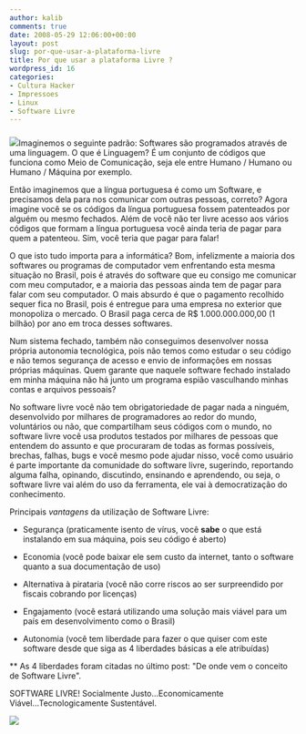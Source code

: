 ```yaml
---
author: kalib
comments: true
date: 2008-05-29 12:06:00+00:00
layout: post
slug: por-que-usar-a-plataforma-livre
title: Por que usar a plataforma Livre ?
wordpress_id: 16
categories:
- Cultura Hacker
- Impressoes
- Linux
- Software Livre
---
```


### 







[![](http://3.bp.blogspot.com/_5kfJplBiYy0/SD6j_nYArOI/AAAAAAAAADU/gbpphK2J8mM/s320/gnu-linux.jpg)](http://3.bp.blogspot.com/_5kfJplBiYy0/SD6j_nYArOI/AAAAAAAAADU/gbpphK2J8mM/s1600-h/gnu-linux.jpg)Imaginemos o seguinte padrão: Softwares são programados através de uma linguagem. O que é Linguagem? É um conjunto de códigos que funciona como Meio de Comunicação, seja ele entre Humano / Humano ou Humano / Máquina por exemplo.




Então imaginemos que a língua portuguesa é como um Software, e precisamos dela para nos comunicar com outras pessoas, correto? Agora imagine você se os códigos da língua portuguesa fossem patenteados por alguém ou mesmo fechados. Além de você não ter livre acesso aos vários códigos que formam a língua portuguesa você ainda teria de pagar para quem a patenteou. Sim, você teria que pagar para falar!




O que isto tudo importa para a informática? Bom, infelizmente a maioria dos softwares ou programas de computador vem enfrentando esta mesma situação no Brasil, pois é através do software que eu consigo me comunicar com meu computador, e a maioria das pessoas ainda tem de pagar para falar com seu computador. O mais absurdo é que o pagamento recolhido sequer fica no Brasil, pois é entregue para uma empresa no exterior que monopoliza o mercado. O Brasil paga cerca de R$ 1.000.000.000,00 (1 bilhão) por ano em troca desses softwares.




Num sistema fechado, também não conseguimos desenvolver nossa própria autonomia tecnológica, pois não temos como estudar o seu código e não temos segurança de acesso e envio de informações em nossas próprias máquinas. Quem garante que naquele software fechado instalado em minha máquina não há junto um programa espião vasculhando minhas contas e arquivos pessoais? 




No software livre você não tem obrigatoriedade de pagar nada a ninguém, desenvolvido por milhares de programadores ao redor do mundo, voluntários ou não, que compartilham seus códigos com o mundo, no software livre você usa produtos testados por milhares de pessoas que entendem do assunto e que procuraram de todas as formas possíveis, brechas, falhas, bugs e você mesmo pode ajudar nisso, você como usuário é parte importante da comunidade do software livre, sugerindo, reportando alguma falha, opinando, discutindo, ensinando e aprendendo, ou seja, o software livre vai além do uso da ferramenta, ele vai à democratização do conhecimento.




Principais _vantagens_ da utilização de Software Livre:




* Segurança (praticamente isento de vírus, você **sabe** o que está instalando em sua máquina, pois seu código é aberto)




* Economia (você pode baixar ele sem custo da internet, tanto o software quanto a sua documentação de uso)  






* Alternativa à pirataria (você não corre riscos ao ser surpreendido por fiscais cobrando por licenças)




* Engajamento (você estará utilizando uma solução mais viável para um país em desenvolvimento como o Brasil)




* Autonomia (você tem liberdade para fazer o que quiser com este software desde que siga as 4 liberdades básicas a ele atribuídas)




** As 4 liberdades foram citadas no último post: "De onde vem o conceito de Software Livre".




SOFTWARE LIVRE! Socialmente Justo...Economicamente Viável...Tecnologicamente Sustentável.




[![](http://img376.imageshack.us/img376/8000/userbar635980sd7.gif)](http://img376.imageshack.us/img376/8000/userbar635980sd7.gif)







